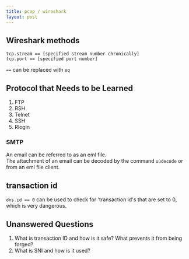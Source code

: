 ```yaml
---
title: pcap / wireshark
layout: post
---
```


## Wireshark methods
```
tcp.stream == [specified stream number chronically]
tcp.port == [specified port number]
```
`==` can be replaced with `eq`

## Protocol that Needs to be Learned
1. FTP
2. RSH
3. Telnet
4. SSH
5. Rlogin

### SMTP
An email can be referred to as an eml file.\
The attachment of an email can be decoded by the command `uudecode` or from an eml file client.

## transaction id
`dns.id == 0` can be used to check for 'transaction id's that are set to 0, which is very dangerous.

## Unanswered Questions
1. What is transaction ID and how is it safe? What prevents it from being forged?
2. What is SNI and how is it used?
